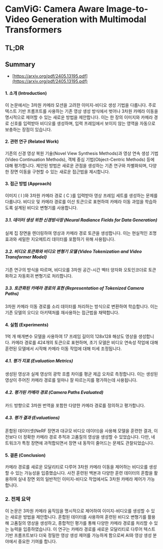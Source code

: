 # CamViG: Camera Aware Image-to-Video Generation with Multimodal Transformers
## TL;DR
## Summary
- [https://arxiv.org/pdf/2405.13195.pdf](https://arxiv.org/pdf/2405.13195.pdf)

#### 1. 소개 (Introduction)
이 논문에서는 3차원 카메라 모션을 고려한 이미지-비디오 생성 기법을 다룹니다. 주로 텍스트 기반 프롬프트를 사용하는 기존 영상 생성 방식에서 벗어나 3차원 카메라 이동을 명시적으로 제어할 수 있는 새로운 방법을 제안합니다. 이는 한 장의 이미지와 카메라 경로 신호를 입력받아 비디오를 생성하며, 입력 프레임에서 보이지 않는 영역을 자동으로 보충하는 장점이 있습니다.

#### 2. 관련 연구 (Related Work)
기존의 신경 영상 복원 기술(Novel View Synthesis Methods)과 영상 연속 생성 기법(Video Continuation Methods), 객체 중심 기법(Object-Centric Methods) 등에 대해 평가합니다. 제안된 방법은 새로운 관점을 생성하는 기존 연구와 차별화되며, 다양한 장면 이동을 구현할 수 있는 새로운 접근법을 제시합니다.

#### 3. 접근 방법 (Approach)
이미지 \( I \)와 3차원 카메라 경로 \( C \)를 입력받아 영상 프레임 세트를 생성하는 문제를 다룹니다. 비디오 및 카메라 경로를 이산 토큰으로 표현하여 카메라 이동 과업을 학습하도록 설계된 비디오 변형기를 사용합니다.

##### 3.1. 데이터 생성 위한 신경방사장 (Neural Radiance Fields for Data Generation)
실제 집 장면을 렌더링하여 영상과 카메라 경로 토큰을 생성합니다. 이는 현실적인 조명 효과와 세밀한 지오메트리 데이터를 포함하기 위해 사용됩니다.

##### 3.2. 비디오 토큰화와 비디오 변형기 모델 (Video Tokenization and Video Transformer Model)
기존 연구의 방식을 따르며, 비디오를 3차원 공간-시간 벡터 양자화 오토인코더로 토큰화하고 자동회귀 변형기로 처리합니다.

##### 3.3. 토큰화된 카메라 경로의 표현 (Representation of Tokenized Camera Paths)
3차원 카메라 이동 경로를 소리 데이터를 처리하는 방식으로 변환하여 학습합니다. 이는 기존 모델의 오디오 아키텍처를 재사용하는 접근법을 채택합니다.

#### 4. 실험 (Experiments)
1억 개 매개변수 모델을 사용하여 17 프레임 길이의 128x128 해상도 영상을 생성합니다. 카메라 경로를 424개의 토큰으로 표현하며, 초기 모델은 비디오 연속성 작업에 대해 훈련된 모델에서 시작해 카메라 이동 작업에 대해 미세 조정됩니다.

##### 4.1. 평가 지표 (Evaluation Metrics)
생성된 영상과 실제 영상의 광학 흐름 차이를 평균 제곱 오차로 측정합니다. 이는 생성된 영상이 주어진 카메라 경로를 얼마나 잘 따르는지를 평가하는데 사용됩니다.

##### 4.2. 평가된 카메라 경로 (Camera Paths Evaluated)
카드 방향으로 3차원 번역을 포함한 다양한 카메라 경로를 정의하고 평가합니다.

##### 4.3. 평가 결과 (Evaluations)
혼합된 데이터셋(NeRF 장면과 대규모 비디오 데이터)을 사용해 모델을 훈련한 결과, 이전보다 더 정확한 카메라 경로 추적과 고품질의 영상을 생성할 수 있었습니다. 다만, 네트워크가 특정 장면에 과적합되면서 장면 내 동작이 줄어드는 문제도 관찰되었습니다.

#### 5. 결론 (Conclusion)
카메라 경로를 새로운 모달리티로 다루어 3차원 카메라 이동을 제어하는 비디오를 생성할 수 있는 가능성을 입증했습니다. 사전 훈련된 백본과 다양한 훈련 데이터의 혼합을 활용하여 실내 장면 외의 일반적인 이미지-비디오 작업에서도 3차원 카메라 제어가 가능합니다.

### 2. 전체 요약
이 논문은 3차원 카메라 움직임을 명시적으로 제어하여 이미지-비디오를 생성할 수 있는 새로운 방법을 제안합니다. 혼합된 데이터를 사용하여 훈련된 비디오 변형기를 활용해 고품질의 영상을 생성하고, 종합적인 평가를 통해 다양한 카메라 경로를 처리할 수 있는 능력을 입증하였습니다. 이 연구는 카메라 경로를 새로운 모달리티로 다루어 텍스트 기반 프롬프트보다 더욱 정밀한 영상 생성 제어를 가능하게 함으로써 AI와 영상 생성 분야에서 중요한 기여를 합니다.
